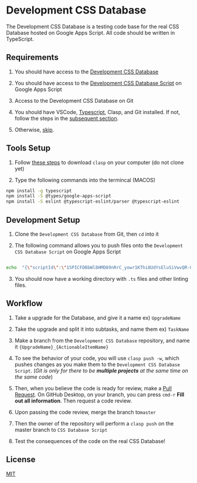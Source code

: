 
# Development CSS Database

  

The Development CSS Database is a testing code base for the real CSS Database hosted on Google Apps Script. All code should be written in TypeScript.

  

## Requirements

  

1. You should have access to the [Development CSS Database](https://docs.google.com/spreadsheets/d/1Nz9a3dPVS-0fnT7pncShDmAQgvi7hyoBnOvwuBxpDx8/edit#gid=0)

2. You should have access to the [Development CSS Database Script](https://script.google.com/a/umd.edu/d/19VGR8O_ErPukBEeEClEFVWWHzZKW3O_Sqd7xvJ7MRmqN4DEqgiB_bTAl/edit) on Google Apps Script

3. Access to the Development CSS Database on Git

4. You should have VSCode, [Typescript](https://www.typescriptlang.org/docs/handbook/basic-types.html), Clasp, and Git installed. If not, follow the steps in the [subsequent section](#tools-setup).

5. Otherwise, [skip](#development-setup).

  

## Tools Setup

  

1. Follow [these steps](https://developers.google.com/apps-script/guides/clasp) to download `clasp` on your computer (do not clone yet)

2. Type the following commands into the termincal (MACOS)

  

```bash
npm install -g typescript
npm install -S @types/google-apps-script
npm install -S eslint @typescript-eslint/parser @typescript-eslint
```

  

## Development Setup

1. Clone the `Development CSS Database` from Git, then `cd` into it

2. The following command allows you to push files onto the `Development CSS Database Script` on Google Apps Script

```bash

echo  "{\"scriptId\":\"1SPICFDBbWl8HMD89nRrC_yowr1KThi8UdYsEluSiVwvQR-0cVzoUBNxR\"}" > .clasp.json

```

3. You should now have a working directory with `.ts` files and other linting files.

  

## Workflow

  

1. Take a upgrade for the Database, and give it a name ex) `UpgradeName`

2. Take the upgrade and split it into subtasks, and name them ex) `TaskName`

3. Make a branch from the `Development CSS Database` repository, and name it `{UpgradeName}_{ActionableItemName}`

4. To see the behavior of your code, you will use `clasp push -w`, which pushes changes as you make them to the `Development CSS Database Script`. (*Git is only for there to be **multiple projects** at the same time on the same code*)

5. Then, when you believe the code is ready for review, make a [Pull Request](https://docs.github.com/en/github/collaborating-with-issues-and-pull-requests/creating-a-pull-request). On GitHub Desktop, on your branch, you can press `cmd-r`  **Fill out all information**. Then request a code review.
6. Upon passing the code review, merge the branch to`master`
7. Then the owner of the repository will perform a `clasp push` on the master branch to `CSS Database Script`
8. Test the consequences of the code on the real CSS Database!
  


## License

[MIT](https://choosealicense.com/licenses/mit/)